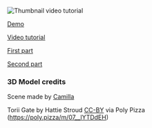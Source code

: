 ![Thumbnail video tutorial](https://github.com/wass08/r3f-kanagame-part-3/assets/6551176/f0bb5538-aad7-4605-b10c-64e5dc40c62b)


[Demo](https://codesandbox.io/p/github/wass08/r3f-kanagame-part-3)

[Video tutorial](https://youtu.be/2y4QYk6tHQs)

[First part](https://github.com/wass08/r3f-kanagame-part-1)

[Second part](https://github.com/wass08/r3f-kanagame-part-2)


### 3D Model credits

Scene made by [Camilla](https://instagram.com/belyakova.dsn)

Torii Gate by Hattie Stroud [CC-BY](https://creativecommons.org/licenses/by/3.0/) via Poly Pizza (https://poly.pizza/m/07__lYTDdEH)
